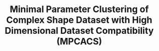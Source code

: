 ---
title: "Minimal Parameter Clustering of Complex Shape Dataset with High Dimensional Dataset Compatibility (MPCACS)"
collection: publications 
permalink: /publications/ug-misc/thesis
# date: 2020-06-08
year: 2014
venue: 'BUET Thesis Poster Presentation'
venue-type: 'Poster'
research-category: 'Unsupervised Learning'
website-separation-category: 'c3'

# pdf: '/files/publications/thesis-poster-2014.pdf'
poster: '/files/publications/thesis-poster-2014.pdf'
link: 'http://dx.doi.org/10.13140/RG.2.2.27359.94881' 


# talk/ video:
# code: 'https://doi.org/10.7910/DVN/BEKPWV'
award: 'https://cse.buet.ac.bd/news/news.php?newsid=93'       # ranklist
#'http://www.google.com/url?q=http%3A%2F%2Fcse.buet.ac.bd%2Fnews%2Fnews.php%3Fnewsid%3D93&sa=D&sntz=1&usg=AOvVaw15t1P1VH4DX65VAwyDI9M0'      


authors: 'Ahmed Al Muzaddid, <b><u>KMA Solaiman</u></b>'
citation: 'Ahmed Al Muzaddid and KMA Solaiman, "Minimal Parameter Clustering of Complex Shape Dataset with High Dimensional Dataset Compatibility", 2014.'
# poster
# pdf
# dataset
# slide
# talk/ video
# source code
# award
---